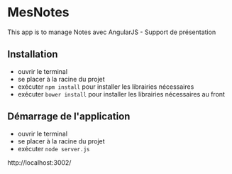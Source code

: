 MesNotes
============

This app is to manage Notes avec AngularJS - Support de présentation

## Installation
* ouvrir le terminal
* se placer à la racine du projet
* exécuter <code>npm install</code> pour installer les librairies nécessaires
* exécuter <code>bower install</code> pour installer les librairies nécessaires au front

## Démarrage de l'application
* ouvrir le terminal
* se placer à la racine du projet
* exécuter <code>node server.js</code>

http://localhost:3002/